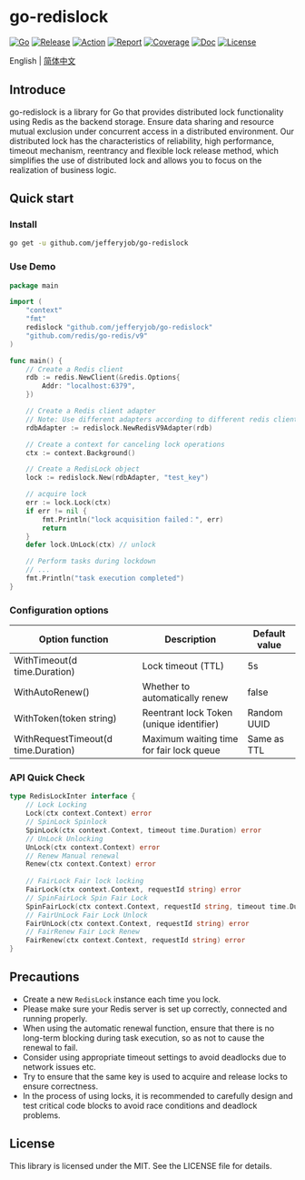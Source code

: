 # go-redislock

[![Go](https://img.shields.io/badge/Go->=1.24-green)](https://go.dev)
[![Release](https://img.shields.io/github/v/release/jefferyjob/go-redislock.svg)](https://github.com/jefferyjob/go-redislock/releases)
[![Action](https://github.com/jefferyjob/go-redislock/actions/workflows/go.yml/badge.svg)](https://github.com/jefferyjob/go-redislock/actions/workflows/go.yml)
[![Report](https://goreportcard.com/badge/github.com/jefferyjob/go-redislock)](https://goreportcard.com/report/github.com/jefferyjob/go-redislock)
[![Coverage](https://codecov.io/gh/jefferyjob/go-redislock/branch/main/graph/badge.svg)](https://codecov.io/gh/jefferyjob/go-redislock)
[![Doc](https://img.shields.io/badge/go.dev-reference-brightgreen?logo=go&logoColor=white&style=flat)](https://pkg.go.dev/github.com/jefferyjob/go-redislock)
[![License](https://img.shields.io/github/license/jefferyjob/go-redislock)](https://github.com/jefferyjob/go-redislock/blob/main/LICENSE)

English | [简体中文](README.cn.md)

## Introduce
go-redislock is a library for Go that provides distributed lock functionality using Redis as the backend storage. Ensure data sharing and resource mutual exclusion under concurrent access in a distributed environment. Our distributed lock has the characteristics of reliability, high performance, timeout mechanism, reentrancy and flexible lock release method, which simplifies the use of distributed lock and allows you to focus on the realization of business logic.

## Quick start

### Install
```bash
go get -u github.com/jefferyjob/go-redislock
```

### Use Demo
```go
package main

import (
	"context"
	"fmt"
	redislock "github.com/jefferyjob/go-redislock"
	"github.com/redis/go-redis/v9"
)

func main() {
	// Create a Redis client
	rdb := redis.NewClient(&redis.Options{
		Addr: "localhost:6379",
	})

	// Create a Redis client adapter
	// Note: Use different adapters according to different redis client packages
	rdbAdapter := redislock.NewRedisV9Adapter(rdb)

	// Create a context for canceling lock operations
	ctx := context.Background()

	// Create a RedisLock object
	lock := redislock.New(rdbAdapter, "test_key")

	// acquire lock
	err := lock.Lock(ctx)
	if err != nil {
		fmt.Println("lock acquisition failed：", err)
		return
	}
	defer lock.UnLock(ctx) // unlock

	// Perform tasks during lockdown
	// ...
	fmt.Println("task execution completed")
}

```

### Configuration options
| **Option function** | **Description** | **Default value** |
| ----------------------------------- |------------------|---------|
| WithTimeout(d time.Duration) | Lock timeout (TTL) | 5s |
| WithAutoRenew() | Whether to automatically renew | false |
| WithToken(token string) | Reentrant lock Token (unique identifier) | Random UUID |
| WithRequestTimeout(d time.Duration) | Maximum waiting time for fair lock queue | Same as TTL |

### API Quick Check
```go
type RedisLockInter interface {
    // Lock Locking
    Lock(ctx context.Context) error
    // SpinLock Spinlock
    SpinLock(ctx context.Context, timeout time.Duration) error
    // UnLock Unlocking
    UnLock(ctx context.Context) error
    // Renew Manual renewal
    Renew(ctx context.Context) error
    
    // FairLock Fair lock locking
    FairLock(ctx context.Context, requestId string) error
    // SpinFairLock Spin Fair Lock
    SpinFairLock(ctx context.Context, requestId string, timeout time.Duration) error
    // FairUnLock Fair Lock Unlock
    FairUnLock(ctx context.Context, requestId string) error
    // FairRenew Fair Lock Renew
    FairRenew(ctx context.Context, requestId string) error
}
```


## Precautions
- Create a new `RedisLock` instance each time you lock.
- Please make sure your Redis server is set up correctly, connected and running properly.
- When using the automatic renewal function, ensure that there is no long-term blocking during task execution, so as not to cause the renewal to fail.
- Consider using appropriate timeout settings to avoid deadlocks due to network issues etc.
- Try to ensure that the same key is used to acquire and release locks to ensure correctness.
- In the process of using locks, it is recommended to carefully design and test critical code blocks to avoid race conditions and deadlock problems.

## License
This library is licensed under the MIT. See the LICENSE file for details.

